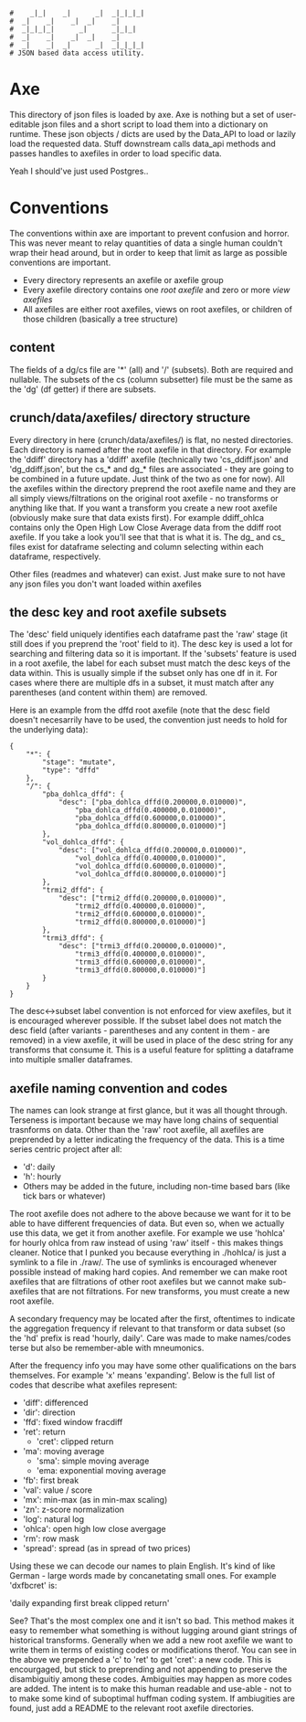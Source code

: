 ```
#    _|_|    _|      _|  _|_|_|_|
#  _|    _|    _|  _|    _|
#  _|_|_|_|      _|      _|_|_|
#  _|    _|    _|  _|    _|
#  _|    _|  _|      _|  _|_|_|_|
# JSON based data access utility.
```
# Axe
This directory of json files is loaded by axe.
Axe is nothing but a set of user-editable json files and a short script to load them into a dictionary on runtime.
These json objects / dicts are used by the Data_API to load or lazily load the requested data.
Stuff downstream calls data_api methods and passes handles to axefiles in order to load specific data.

Yeah I should've just used Postgres..

# Conventions
The conventions within axe are important to prevent confusion and horror. This was never meant to relay quantities of data a single human
couldn't wrap their head around, but in order to keep that limit as large as possible conventions are important.

* Every directory represents an axefile or axefile group
* Every axefile directory contains one _root axefile_ and zero or more _view axefiles_
* All axefiles are either root axefiles, views on root axefiles, or children of those children (basically a tree structure)

## content
The fields of a dg/cs file are '*' (all) and '/' (subsets). Both are required and nullable. The subsets of the cs (column subsetter) file must be the same as the 'dg' (df getter) if there are subsets.

## crunch/data/axefiles/ directory structure
Every directory in here (crunch/data/axefiles/) is flat, no nested directories. Each directory is named after the root axefile in that
directory. For example the 'ddiff' directory has a 'ddiff' axefile (technically two 'cs_ddiff.json' and 'dg_ddiff.json', but the cs_* and dg_* files are associated - they are going to be combined in a future update. Just think of the two as one for now). All the axefiles within the directory preprend the root axefile name and they are all simply views/filtrations on the original root axefile - no transforms or anything like that. If you want a transform you create a new root axefile (obviously make sure that data exists first). For example ddiff_ohlca contains only the Open High Low Close Average data from the ddiff root axefile. If you take a look you'll see that that is what it is. The dg_ and cs_ files exist for dataframe selecting and column selecting within each dataframe, respectively.

Other files (readmes and whatever) can exist. Just make sure to not have any json files you don't want loaded within axefiles

## the desc key and root axefile subsets
The 'desc' field uniquely identifies each dataframe past the 'raw' stage (it still does if you preprend the 'root' field to it). The desc key is used a lot for searching and filtering data so it is important. If the 'subsets' feature is used in a root axefile, the label for each subset must match the desc keys of the data within. This is usually simple if the subset only has one df in it. For cases where there are multiple dfs in a subset, it must match after any parentheses (and content within them) are removed.

Here is an example from the dffd root axefile (note that the desc field doesn't necesarrily have to be used, the convention just needs to hold for the underlying data):

```
{
	"*": {
		"stage": "mutate",
		"type": "dffd"
	},
	"/": {
		"pba_dohlca_dffd": {
			"desc": ["pba_dohlca_dffd(0.200000,0.010000)",
				"pba_dohlca_dffd(0.400000,0.010000)",
				"pba_dohlca_dffd(0.600000,0.010000)",
				"pba_dohlca_dffd(0.800000,0.010000)"]
		},
		"vol_dohlca_dffd": {
			"desc": ["vol_dohlca_dffd(0.200000,0.010000)",
				"vol_dohlca_dffd(0.400000,0.010000)",
				"vol_dohlca_dffd(0.600000,0.010000)",
				"vol_dohlca_dffd(0.800000,0.010000)"]
		},
		"trmi2_dffd": {
			"desc": ["trmi2_dffd(0.200000,0.010000)",
				"trmi2_dffd(0.400000,0.010000)",
				"trmi2_dffd(0.600000,0.010000)",
				"trmi2_dffd(0.800000,0.010000)"]
		},
		"trmi3_dffd": {
			"desc": ["trmi3_dffd(0.200000,0.010000)",
				"trmi3_dffd(0.400000,0.010000)",
				"trmi3_dffd(0.600000,0.010000)",
				"trmi3_dffd(0.800000,0.010000)"]
		}
	}
}
```

The desc<->subset label convention is not enforced for view axefiles, but it is encouraged wherever possible. If the subset label does not match the desc field (after variants - parentheses and any content in them - are removed) in a view axefile, it will be used in place of the desc string for any transforms that consume it. This is a useful feature for splitting a dataframe into multiple smaller dataframes.

## axefile naming convention and codes
The names can look strange at first glance, but it was all thought through. Terseness is important because we may have long chains of sequential trasnforms on data. Other than the 'raw' root axefile, all axefiles are preprended by a letter indicating the frequency of the data. This is a time series centric project after all:

* 'd': daily
* 'h': hourly
* Others may be added in the future, including non-time based bars (like tick bars or whatever)

The root axefile does not adhere to the above because we want for it to be able to have different frequencies of data. But even so, when we actually use this data, we get it from another axefile. For example we use 'hohlca' for hourly ohlca from raw instead of using 'raw' itself - this makes things cleaner. Notice that I punked you because everything in ./hohlca/ is just a symlink to a file in ./raw/. The use of symlinks is encouraged whenever possible instead of making hard copies. And remember we can make root axefiles that are filtrations of other root axefiles but we cannot make sub-axefiles that are not filtrations. For new transforms, you must create a new root axefile.

A secondary frequency may be located after the first, oftentimes to indicate the aggregation frequency if relevant to that transform or data subset (so the 'hd' prefix is read 'hourly, daily'. Care was made to make names/codes terse but also be remember-able with mneumonics.

After the frequency info you may have some other qualifications on the bars themselves. For example 'x' means 'expanding'. Below is the full list of codes that describe what axefiles represent:

* 'diff': differenced
* 'dir': direction
* 'ffd': fixed window fracdiff
* 'ret': return
	- 'cret': clipped return
* 'ma': moving average
	- 'sma': simple moving average
	- 'ema: exponential moving average
* 'fb': first break
* 'val': value / score
* 'mx': min-max (as in min-max scaling)
* 'zn': z-score normalization
* 'log': natural log
* 'ohlca': open high low close avergage
* 'rm': row mask
* 'spread': spread (as in spread of two prices)

Using these we can decode our names to plain English. It's kind of like German - large words made by concanetating small ones.
For example 'dxfbcret' is:

'daily expanding first break clipped return'

See? That's the most complex one and it isn't so bad. This method makes it easy to remember what something is without lugging around giant strings of historical transforms. Generally when we add a new root axefile we want to write them in terms of existing codes or modifications therof. You can see in the above we prepended a 'c' to 'ret' to get 'cret': a new code. This is encourgaged, but stick to preprending and not appending to preserve the disambiguitiy among these codes. Ambiguities may happen as more codes are added. The intent is to make this human readable and use-able - not to to make some kind of suboptimal huffman coding system. If ambiugities are found, just add a README to the relevant root axefile directories.


